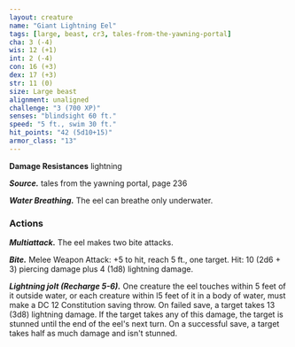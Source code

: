 ```yaml
---
layout: creature
name: "Giant Lightning Eel"
tags: [large, beast, cr3, tales-from-the-yawning-portal]
cha: 3 (-4)
wis: 12 (+1)
int: 2 (-4)
con: 16 (+3)
dex: 17 (+3)
str: 11 (0)
size: Large beast
alignment: unaligned
challenge: "3 (700 XP)"
senses: "blindsight 60 ft."
speed: "5 ft., swim 30 ft."
hit_points: "42 (5d10+15)"
armor_class: "13"
---
```


**Damage Resistances** lightning

***Source.*** tales from the yawning portal,  page 236

***Water Breathing.*** The eel can breathe only underwater.

### Actions

***Multiattack.*** The eel makes two bite attacks.

***Bite.*** Melee Weapon Attack: +5 to hit, reach 5 ft., one target. Hit: 10 (2d6 + 3) piercing damage plus 4 (1d8) lightning damage.

***Lightning jolt (Recharge 5-6).*** One creature the eel touches within 5 feet of it outside water, or each creature within l5 feet of it in a body of water, must make a DC 12 Constitution saving throw. On failed save, a target takes 13 (3d8) lightning damage. If the target takes any of this damage, the target is stunned until the end of the eel's next turn. On a successful save, a target takes half as much damage and isn't stunned.
